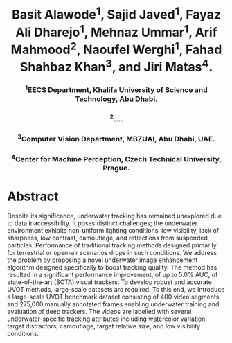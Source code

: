<h1 align="center">
Basit Alawode<sup>1</sup>, Sajid Javed<sup>1</sup>, Fayaz Ali Dharejo<sup>1</sup>, Mehnaz Ummar<sup>1</sup>, Arif Mahmood<sup>2</sup>, Naoufel Werghi<sup>1</sup>, Fahad Shahbaz Khan<sup>3</sup>, and Jiri Matas<sup>4</sup>.
</h1>

<h3 align="center">
<sup>1</sup>EECS Department, Khalifa University of Science and Technology, Abu Dhabi.
</h3>

<h3 align="center">
<sup>2</sup>....
</h3>

<h3 align="center">
<sup>3</sup>Computer Vision Department, MBZUAI, Abu Dhabi, UAE.
</h3>

<h3 align="center">
 <sup>4</sup>Center for Machine Perception, Czech Technical University, Prague.
</h3>

# Abstract
<p >
Despite its significance, underwater tracking has remained unexplored due to data inaccessibility. It poses distinct challenges; the underwater environment exhibits non-uniform lighting conditions, low visibility, lack of sharpness, low contrast, camouflage, and reflections from suspended particles. Performance of traditional tracking methods designed primarily for terrestrial or open-air scenarios drops in such conditions.
We address the problem by proposing a novel underwater image enhancement algorithm  designed specifically to boost tracking quality. The method has resulted in a significant performance improvement, of up to 5.0% AUC, of state-of-the-art (SOTA) visual trackers. To develop robust and accurate UVOT methods, large-scale datasets are required. To this end, we introduce a large-scale UVOT benchmark dataset consisting of 400 video segments and 275,000 manually annotated frames enabling underwater training and evaluation of deep trackers. The videos are labelled with several underwater-specific tracking attributes including watercolor variation, target distractors, camouflage, target relative size, and low visibility conditions. 
 </p>

